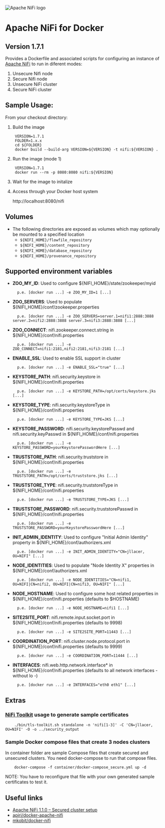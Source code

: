 ![Apache NiFi logo](http://nifi.apache.org/images/niFi-logo-horizontal.png "Apache NiFi")
# Apache NiFi for Docker
## Version 1.7.1

Provides a Dockerfile and associated scripts for configuring an instance of [Apache NiFi](http://nifi.apache.org) to run in diferent modes:
1. Unsecure Nifi node
2. Secure Nifi node
3. Unsecure NiFi cluster
4. Secure NiFi cluster  

## Sample Usage:

From your checkout directory:
		
1. Build the image

        VERSION=1.7.1
        FOLDER=1.x.x
        cd ${FOLDER}
        docker build --build-arg VERSION=${VERSION} -t nifi:${VERSION} .
		
2. Run the image (mode 1)

        VERSION=1.7.1
        docker run --rm -p 8080:8080 nifi:${VERSION}

3. Wait for the image to initalize
		
4. Access through your Docker host system
 	
	http://localhost:8080/nifi


## Volumes
- The following directories are exposed as volumes which may optionally be mounted to a specified location
	- `${NIFI_HOME}/flowfile_repository`
	- `${NIFI_HOME}/content_repository`
	- `${NIFI_HOME}/database_repository`
	- `${NIFI_HOME}/provenance_repository`

## Supported environment variables
- **ZOO_MY_ID**: Used to configure ${NIFI_HOME}/state/zookeeper/myid

        p.e. [docker run ...] -e ZOO_MY_ID=1 [...]

- **ZOO_SERVERS**: Used to populate ${NIFI_HOME}/conf/zookeeper.properties

        p.e. [docker run ...] -e ZOO_SERVERS=server.1=nifi1:2888:3888 server.2=nifi2:2888:3888 server.3=nifi3:2888:3888 [...]

- **ZOO_CONNECT**: nifi.zookeeper.connect.string in ${NIFI_HOME}/conf/nifi.properties

        p.e. [docker run ...] -e ZOO_CONNECT=nifi1:2181,nifi2:2181,nifi3:2181 [...]

- **ENABLE_SSL**: Used to enable SSL support in cluster

        p.e. [docker run ...] -e ENABLE_SSL="true" [...]

- **KEYSTORE_PATH**: nifi.security.keystore in ${NIFI_HOME}/conf/nifi.properties

        p.e. [docker run ...] -e KEYSTORE_PATH=/opt/certs/keystore.jks [...]

- **KEYSTORE_TYPE**: nifi.security.keystoreType in ${NIFI_HOME}/conf/nifi.properties

        p.e. [docker run ...] -e KEYSTORE_TYPE=JKS [...]

- **KEYSTORE_PASSWORD**: nifi.security.keystorePasswd and nifi.security.keyPasswd in ${NIFI_HOME}/conf/nifi.properties

        p.e. [docker run ...] -e KEYSTORE_PASSWORD=yourKeystorePasswordHere [...]

- **TRUSTSTORE_PATH**: nifi.security.truststore in ${NIFI_HOME}/conf/nifi.properties

        p.e. [docker run ...] -e TRUSTSTORE_PATH=/opt/certs/truststore.jks [...]

- **TRUSTSTORE_TYPE**: nifi.security.truststoreType in ${NIFI_HOME}/conf/nifi.properties

        p.e. [docker run ...] -e TRUSTSTORE_TYPE=JKS [...]

- **TRUSTSTORE_PASSWORD**: nifi.security.truststorePasswd in ${NIFI_HOME}/conf/nifi.properties

        p.e. [docker run ...] -e TRUSTSTORE_PASSWORD=yourKeystorePasswordHere [...]

- **INIT_ADMIN_IDENTITY**: Used to configure "Initial Admin Identity" property in ${NIFI_HOME}/conf/authorizers.xml

        p.e. [docker run ...] -e INIT_ADMIN_IDENTITY="CN=jllacer, OU=NIFI" [...]

- **NODE_IDENTITIES**: Used to populate "Node Identity X" properties in ${NIFI_HOME}/conf/authorizers.xml

        p.e. [docker run ...] -e NODE_IDENTITIES="CN=nifi1, OU=NIFI|CN=nifi2, OU=NIFI|CN=nifi3, OU=NIFI" [...]

- **NODE_HOSTNAME**: Used to configure some host related properties in ${NIFI_HOME}/conf/nifi.properties (defaults to $HOSTNAME)

        p.e. [docker run ...] -e NODE_HOSTNAME=nifi1 [...]

- **SITE2SITE_PORT**: nifi.remote.input.socket.port in ${NIFI_HOME}/conf/nifi.properties (defaults to 9998)

        p.e. [docker run ...] -e SITE2SITE_PORT=11443 [...]

- **COORDINATION_PORT**: nifi.cluster.node.protocol.port in ${NIFI_HOME}/conf/nifi.properties (defaults to 9999)

        p.e. [docker run ...] -e COORDINATION_PORT=11444 [...]

- **INTERFACES**: nifi.web.http.network.interface* in ${NIFI_HOME}/conf/nifi.properties (defaults to all network interfaces - without lo -)

        p.e. [docker run ...] -e INTERFACES="eth0 eth1" [...]

## Extras

### [NiFi Toolkit](https://nifi.apache.org/download.html) usage to generate sample certificates

        ./bin/tls-toolkit.sh standalone -n 'nifi[1-3]' -C 'CN=jllacer, OU=NIFI' -O -o ../security_output

### Sample Docker compose files that create 3 nodes clusters

In container folder are sample Compose files that create secured and unsecured clusters. You need docker-compose to run that compose files.

        docker-compose -f container/docker-compose_secure.yml up -d

NOTE: You have to reconfigure that file with your own generated sample certificates to test it.

## Useful links

* [Apache NiFi 1.1.0 – Secured cluster setup](https://pierrevillard.com/tag/tls-toolkit/)
* [apiri/docker-apache-nifi](https://github.com/apiri/dockerfile-apache-nifi)
* [mkobit/docker-nifi](https://github.com/mkobit/docker-nifi)